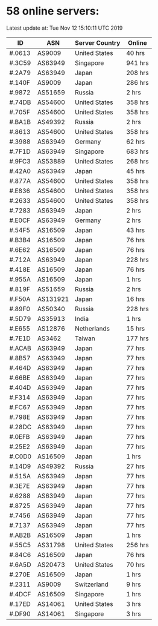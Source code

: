 # 58 online servers:

Latest update at: Tue Nov 12 15:10:11 UTC 2019

| ID | ASN | Server Country | Online |
| -- | --- | -------------- | ------ |
| #.0613 | AS9009 | United States | 40 hrs |
| #.3C59 | AS63949 | Singapore | 941 hrs |
| #.2A79 | AS63949 | Japan | 208 hrs |
| #.140F | AS9009 | Japan | 286 hrs |
| #.9872 | AS51659 | Russia | 2 hrs |
| #.74DB | AS54600 | United States | 358 hrs |
| #.705F | AS54600 | United States | 358 hrs |
| #.BA1B | AS49392 | Russia | 2 hrs |
| #.8613 | AS54600 | United States | 358 hrs |
| #.3988 | AS63949 | Germany | 62 hrs |
| #.7F1D | AS63949 | Singapore | 683 hrs |
| #.9FC3 | AS53889 | United States | 268 hrs |
| #.42A0 | AS63949 | Japan | 45 hrs |
| #.877A | AS54600 | United States | 358 hrs |
| #.E836 | AS54600 | United States | 358 hrs |
| #.2633 | AS54600 | United States | 358 hrs |
| #.7283 | AS63949 | Japan | 2 hrs |
| #.E0CF | AS63949 | Germany | 2 hrs |
| #.54F5 | AS16509 | Japan | 43 hrs |
| #.B3B4 | AS16509 | Japan | 76 hrs |
| #.6E62 | AS16509 | Japan | 76 hrs |
| #.712A | AS63949 | Japan | 228 hrs |
| #.418E | AS16509 | Japan | 76 hrs |
| #.955A | AS16509 | Japan | 1 hrs |
| #.819F | AS51659 | Russia | 2 hrs |
| #.F50A | AS131921 | Japan | 16 hrs |
| #.89F0 | AS50340 | Russia | 228 hrs |
| #.5D79 | AS35913 | India | 1 hrs |
| #.E655 | AS12876 | Netherlands | 15 hrs |
| #.7E1D | AS3462 | Taiwan | 177 hrs |
| #.ACAB | AS63949 | Japan | 77 hrs |
| #.8B57 | AS63949 | Japan | 77 hrs |
| #.464D | AS63949 | Japan | 77 hrs |
| #.66BE | AS63949 | Japan | 77 hrs |
| #.404D | AS63949 | Japan | 77 hrs |
| #.F314 | AS63949 | Japan | 77 hrs |
| #.FC67 | AS63949 | Japan | 77 hrs |
| #.798E | AS63949 | Japan | 77 hrs |
| #.28DC | AS63949 | Japan | 77 hrs |
| #.0EFB | AS63949 | Japan | 77 hrs |
| #.25E2 | AS63949 | Japan | 77 hrs |
| #.C0D0 | AS16509 | Japan | 1 hrs |
| #.14D9 | AS49392 | Russia | 27 hrs |
| #.515A | AS63949 | Japan | 77 hrs |
| #.3E7E | AS63949 | Japan | 77 hrs |
| #.6288 | AS63949 | Japan | 77 hrs |
| #.8725 | AS63949 | Japan | 77 hrs |
| #.7456 | AS63949 | Japan | 77 hrs |
| #.7137 | AS63949 | Japan | 77 hrs |
| #.AB2B | AS16509 | Japan | 1 hrs |
| #.55C5 | AS31798 | United States | 256 hrs |
| #.84C6 | AS16509 | Japan | 76 hrs |
| #.6A5D | AS20473 | United States | 70 hrs |
| #.270E | AS16509 | Japan | 1 hrs |
| #.2311 | AS9009 | Switzerland | 9 hrs |
| #.4DCF | AS16509 | Singapore | 1 hrs |
| #.17ED | AS14061 | United States | 3 hrs |
| #.DF90 | AS14061 | Singapore | 3 hrs |

